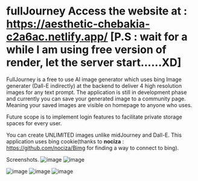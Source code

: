 # fullJourney Access the website at : https://aesthetic-chebakia-c2a6ac.netlify.app/ [P.S : wait for a while I am using free version of render, let the server start......XD]
FullJourney is a free to use AI image generator which uses bing Image generater (Dall-E indirectly) at the backend to deliver 4 high resolution images for any text prompt.
The application is still in development phase and currently you can save your generated image to a community page. Meaning your saved images are visible on homepage to anyone who uses.

Future scope is to implement login features to facilitate private storage spaces for every user.

You can create UNLIMITED images unlike midJourney and Dall-E.
This application uses bing cookie(thanks to **nociza** : https://github.com/nociza/Bimg for finding a way to connect to bing).

Screenshots.
![image](https://github.com/ritsiiitd/fullJourney/assets/88946197/b26d49b7-51db-4e23-a51a-bf1798345dae)
![image](https://github.com/ritsiiitd/fullJourney/assets/88946197/05f5656d-bc17-4c77-b109-d28911407e88)

![image](https://github.com/ritsiiitd/fullJourney/assets/88946197/e6727d11-f95c-4615-a29b-ed097c0b4b2b)
![image](https://github.com/ritsiiitd/fullJourney/assets/88946197/40332468-834f-4bef-937f-bcdf13d3ec4d)
![image](https://github.com/ritsiiitd/fullJourney/assets/88946197/e69db96e-a1d6-41f8-90ba-5a27fdd2bef3)


